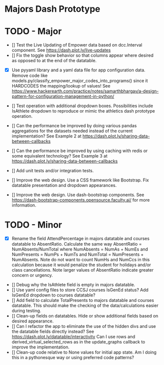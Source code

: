 # Majors Dash Prototype

# TODO - Major
- [] Test the Live Updating of Empower data based on dcc.Interval component.  See https://dash.plot.ly/live-updates
- [] Fix the toggle show behavior so that columns appear where desired as opposed to at the end of the datatable.
- [X] Use pyyaml library and a yaml data file for app configuration data.  Remove code like models.py/classify_empower_major_codes_into_programs() since it HARDCODES the mapping/lookup of values! See https://www.hackerearth.com/practice/notes/samarthbhargav/a-design-pattern-for-configuration-management-in-python/
- [] Test operation with additional dropdown boxes. Possibilities include IsAthlete dropdown to reproduce or mimic the athletics dash prototype operation.

- [] Can the performance be improved by doing various pandas aggregations for the datasets needed instead of the current implementation? See Example 2 at https://dash.plot.ly/sharing-data-between-callbacks
- [] Can the performance be improved by using caching with redis or some equivalent technology? See Example 3 at https://dash.plot.ly/sharing-data-between-callbacks
- [] Add unit tests and/or integration tests.
- [] Improve the web design. Use a CSS framework like Bootstrap. Fix datatable presentation and dropdown appearances.
- [] Improve the web design. Use dash-bootstrap components. See https://dash-bootstrap-components.opensource.faculty.ai/ for more information.

# TODO - Minor
- [X] Rename the field AttendPercentage in majors datatable and courses datatable to AbsentRatio.  Calculate the same way AbsentRatio = NumAbsents/NumTotal where NumAbsents = NumAs + NumEs and NumPresents = NumPs + NumTs and NumTotal = NumPresents + NumAbsents.  Note do not want to count NumHs and NumCcs in this calculation because it would penalize the student for holidays and/or class cancellations. Note larger values of AbsentRatio indicate greater concern or urgency.
- [] Debug why the IsAthlete field is empty in majors datatable.
- [] Use yaml config files to store CCSJ courses IsGenEd status? Add IsGenEd dropdown to courses datatable?
- [] Add field to calculate TotalPresents to majors datatable and courses datatable.  This should make the checking of the data/calculations easier during testing.
- [] Clean-up fields on datatables. Hide or show additional fields based on desired appearance.
- [] Can I refactor the app to eliminate the use of the hidden divs and use the datatable fields directly instead? See https://dash.plot.ly/datatable/interactivity Can I use rows and derived_virtual_selected_rows  as in the update_graphs callback to improve the implementation.
- [] Clean-up code relative to None values for initial app state. Am I doing this in a pythonesque way or using preferred code patterns?
